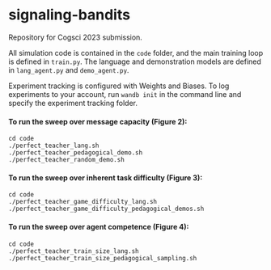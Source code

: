 # signaling-bandits

Repository for Cogsci 2023 submission.

All simulation code is contained in the `code` folder, and the main training loop is defined in `train.py`. The language and demonstration models are defined in `lang_agent.py` and `demo_agent.py`. 

Experiment tracking is configured with Weights and Biases. To log experiments to your account, run `wandb init` in the command line and specify the experiment tracking folder.

#### To run the sweep over message capacity (Figure 2):
```
cd code
./perfect_teacher_lang.sh
./perfect_teacher_pedagogical_demo.sh
./perfect_teacher_random_demo.sh
```

#### To run the sweep over inherent task difficulty (Figure 3):
```
cd code
./perfect_teacher_game_difficulty_lang.sh
./perfect_teacher_game_difficulty_pedagogical_demos.sh
```

#### To run the sweep over agent competence (Figure 4):
```
cd code
./perfect_teacher_train_size_lang.sh
./perfect_teacher_train_size_pedagogical_sampling.sh
```
